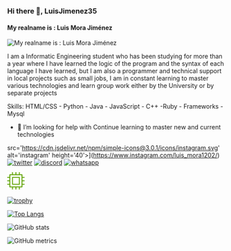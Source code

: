 ### Hi there 👋, LuisJimenez35
#### My realname is : Luis Mora Jiménez
![My realname is : Luis Mora Jiménez](https://arturssmirnovs.github.io/github-profile-readme-generator/images/banner.png)

I am a Informatic Engineering student who has been studying for more than a year where I have learned the logic of the program and the syntax of each language I have learned, but I am also a programmer and technical support in local projects such as small jobs, I am in constant learning to master various technologies and learn group work either by the University or by separate projects

Skills: HTML/CSS - Python - Java - JavaScript - C++ -Ruby - Frameworks - Mysql 

- 🤔 I’m looking for help with  Continue learning to master new and current technologies 


src='https://cdn.jsdelivr.net/npm/simple-icons@3.0.1/icons/instagram.svg' alt='instagram' height='40'>](https://www.instagram.com/luis_mora1202/)  [<img src='https://cdn.jsdelivr.net/npm/simple-icons@3.0.1/icons/twitter.svg' alt='twitter' height='40'>](https://twitter.com/@LuisMora101)  [<img src='https://cdn.jsdelivr.net/npm/simple-icons@3.0.1/icons/discord.svg' alt='discord' height='40'>](https://discord.gg/wkv8BDHhTE)  [<img src='https://cdn.jsdelivr.net/npm/simple-icons@3.0.1/icons/whatsapp.svg' alt='whatsapp' height='40'>](https://wa.me/50687045887)  

<a href='https://docs.github.com/en/developers'><img src='https://raw.githubusercontent.com/acervenky/animated-github-badges/master/assets/devbadge.gif' width='40' height='40'></a> 

[![trophy](https://github-profile-trophy.vercel.app/?username=LuisJimenez35)](https://github.com/ryo-ma/github-profile-trophy)

[![Top Langs](https://github-readme-stats.vercel.app/api/top-langs/?username=LuisJimenez35)](https://github.com/anuraghazra/github-readme-stats)

![GitHub stats](https://github-readme-stats.vercel.app/api?username=LuisJimenez35&show_icons=true&count_private=true)  

![GitHub metrics](https://metrics.lecoq.io/LuisJimenez35)  

